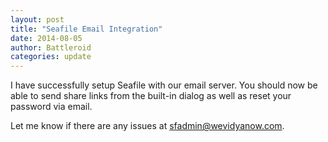 ```yaml
---
layout: post
title: "Seafile Email Integration"
date: 2014-08-05
author: Battleroid
categories: update
---
```


I have successfully setup Seafile with our email server. You should now be able to send share links from the built-in dialog as well as reset your password via email.

Let me know if there are any issues at [sfadmin@wevidyanow.com](mailto:sfadmin@wevidyanow.com).
